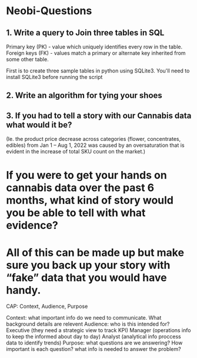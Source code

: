 # Neobi-Questions

## 1. Write a query to Join three tables in SQL
Primary key (PK) - value which uniquely identifies every row in the table. 
Foreign keys (FK) - values match a primary or alternate key inherited from some other table.

First is to create three sample tables in python using SQLite3. You'll need to install SQLite3 before running the script


## 2. Write an algorithm for tying your shoes


## 3. If you had to tell a story with our Cannabis data what would it be? 
(Ie. the product price decrease across categories (flower, concentrates, edibles) from Jan 1 – Aug 1, 2022 was caused by an oversaturation that is evident in the increase of total SKU count on the market.) 

# If you were to get your hands on cannabis data over the past 6 months, what kind of story would you be able to tell with what evidence? 
# All of this can be made up but make sure you back up your story with “fake” data that you would have handy. 

CAP: Context, Audience, Purpose

Context: what important info do we need to communicate. What background details are relevent
Audience: who is this intended for? 
    Executive (they need a strategic view to track KPI)
    Manager (operations info to keep the informed about day to day)
    Analyst (analytical info proccess data to identify trends)
Purpose: what questions are we answering? How important is each question? what info is needed to answer the problem?
